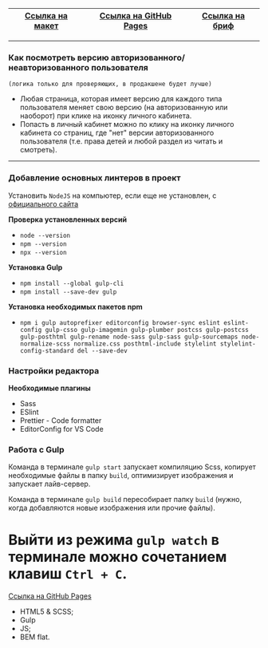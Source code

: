 | [Ссылка на макет](https://www.figma.com/file/11gCLSDOYlvkbuI3FU36Up/BBBS-for-students) | [Ссылка на GitHub Pages](https://sophiemilash.github.io/bbbs/) | [Ссылка на бриф](https://www.notion.so/a12abc4ad03448ab82dc2578365a4f64) |
| -------------------------------------------------------------------------------------- | -------------------------------------------------------------- | ------------------------------------------------------------------------ |

---

### Как посмотреть версию авторизованного/неавторизованного пользователя

`(логика только для проверяющих, в продакшене будет лучше)`

- Любая страница, которая имеет версию для каждого типа пользователя меняет свою версию (на авторизованную или наоборот) при клике на иконку личного кабинета.
- Попасть в личный кабинет можно по клику на иконку личного кабинета со страниц, где "нет" версии авторизованного пользователя (т.е. права детей и любой раздел из читать и смотреть).

---

### Добавление основных линтеров в проект

Установить `NodeJS` на компьютер, если еще не установлен, с [официального сайта](https://nodejs.org/en/)

**Проверка установленных версий**

- `node --version`
- `npm --version`
- `npx --version`

**Установка Gulp**

- `npm install --global gulp-cli`
- `npm install --save-dev gulp`

**Установка необходимых пакетов npm**

- `npm i gulp autoprefixer editorconfig browser-sync eslint eslint-config gulp-csso gulp-imagemin gulp-plumber postcss gulp-postcss gulp-posthtml gulp-rename node-sass gulp-sass gulp-sourcemaps node-normalize-scss normalize.css posthtml-include stylelint stylelint-config-standard del --save-dev`

### Настройки редактора

**Необходимые плагины**

- Sass
- ESlint
- Prettier - Code formatter
- EditorConfig for VS Code

### Работа с Gulp

Команда в терминале `gulp start` запускает компиляцию Scss, копирует необходимые файлы в папку `build`, оптимизирует изображения и запускает лайв-сервер.

Команда в терминале `gulp build` пересобирает папку `build` (нужно, когда добавляются новые изображения или прочие файлы).

Выйти из режима `gulp watch` в терминале можно сочетанием клавиш `Ctrl + C`.
=======
[Ссылка на GitHub Pages](https://sophiemilash.github.io/bbbs-2/)

* HTML5 & SCSS;
* Gulp
* JS;
* BEM flat.
